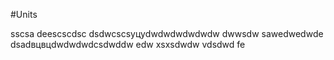#Units

sscsa
deescscdsc
dsdwcscsуцуdwdwdwdwdwdw
dwwsdw
sawedwedwde
dsadвцвцdwdwdwdcsdwddw
edw
xsxsdwdw
vdsdwd
fe

